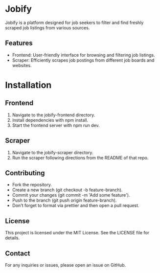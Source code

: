 # Jobify

Jobify is a platform designed for job seekers to filter and find freshly scraped job listings from various sources.

## Features
 - Frontend: User-friendly interface for browsing and filtering job listings.
 - Scraper: Efficiently scrapes job postings from different job boards and websites.

# Installation

## Frontend
1. Navigate to the jobify-frontend directory.
2. Install dependencies with npm install.
3. Start the frontend server with npm run dev.

## Scraper
1. Navigate to the jobify-scraper directory.
2. Run the scraper following directions from the README of that repo.

## Contributing
 - Fork the repository.
 - Create a new branch (git checkout -b feature-branch).
 - Commit your changes (git commit -m 'Add some feature').
 - Push to the branch (git push origin feature-branch).
 - Don't forget to format via prettier and then open a pull request.

## License
This project is licensed under the MIT License. See the LICENSE file for details.

## Contact
For any inquiries or issues, please open an issue on GitHub.
